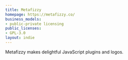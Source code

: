 ```yaml
---
title: Metafizzy
homepage: https://metafizzy.co/
business_models:
- public-private licensing
public_licenses:
- GPL-3.0
layout: indie
---
```


Metafizzy makes delightful JavaScript plugins and logos.
